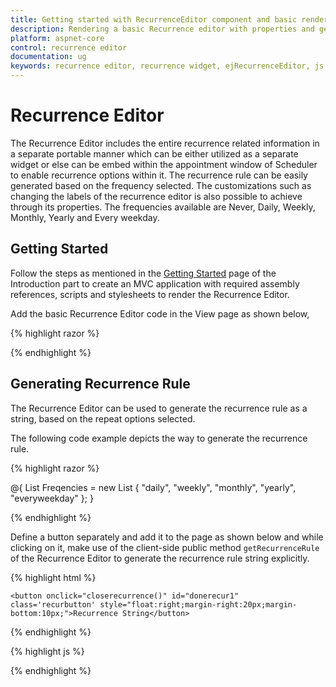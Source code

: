 ```yaml
---
title: Getting started with RecurrenceEditor component and basic render.	 	
description: Rendering a basic Recurrence editor with properties and generate the recurrence rule for Recurrence editor.
platform: aspnet-core
control: recurrence editor
documentation: ug
keywords: recurrence editor, recurrence widget, ejRecurrenceEditor, js recurrence editor
---
```

# Recurrence Editor

The Recurrence Editor includes the entire recurrence related information in a separate portable manner which can be either utilized as a separate widget or else can be embed within the appointment window of Scheduler to enable recurrence options within it. The recurrence rule can be easily generated based on the frequency selected. The customizations such as changing the labels of the recurrence editor is also possible to achieve through its properties. The frequencies available are Never, Daily, Weekly, Monthly, Yearly and Every weekday.

## Getting Started

Follow the steps as mentioned in the [Getting Started](http://help.syncfusion.com/aspnet-core/getting-started) page of the Introduction part to create an MVC application with required assembly references, scripts and stylesheets to render the Recurrence Editor.

Add the basic Recurrence Editor code in the View page as shown below,

{% highlight razor %}

<ej-recurrence-editor id="RecurrenceEditor" selected-recurrence-type="0"></ej-recurrence-editor>

{% endhighlight %}

## Generating Recurrence Rule

The Recurrence Editor can be used to generate the recurrence rule as a string, based on the repeat options selected.

The following code example depicts the way to generate the recurrence rule.

{% highlight razor %}

@{
    List<string> Freqencies = new List<string> { "daily", "weekly", "monthly", "yearly", "everyweekday" };
}
<ej-recurrence-editor id="recurrenceEditor" selected-recurrence-type="2" frequencies="Freqencies"></ej-recurrence-editor>

{% endhighlight %}

Define a button separately and add it to the page as shown below and while clicking on it, make use of the client-side public method `getRecurrenceRule` of the Recurrence Editor to generate the recurrence rule string explicitly.
        
{% highlight html %}

    <button onclick="closerecurrence()" id="donerecur1" class='recurbutton' style="float:right;margin-right:20px;margin-bottom:10px;">Recurrence String</button>
    
 {% endhighlight %} 
 
 {% highlight js %}
 <script>
     $(function () {         
         $("#donerecur1").ejButton({ width: '155px', height: '35px', showRoundedCorner: true });
         $("#RecurrenceEditor").after($("#donerecur1"));
     });
     function closerecurrence() {
         var obj = $(".e-recurrenceeditor").data("ejRecurrenceEditor");
         alert(obj.getRecurrenceRule()) ; // recurrence rule generated as per the options selected in the recurrence editor will be displayed here
     }
</script>    
    
 {% endhighlight %} 


